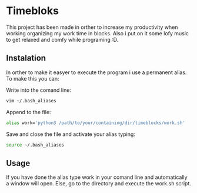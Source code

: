 # Timebloks

This project has been made in orther to increase my productivity when working organizing my work time in blocks. Also i put on it some lofy music to get relaxed and comfy while programing :D.

## Instalation

In orther to make it easyer to execute the program i use a permanent alias. To make this you can:

Write into the comand line:
```bash
vim ~/.bash_aliases
```
Append to the file:
```bash
alias work='python3 /path/to/your/containing/dir/timeblocks/work.sh'
```
Save and close the file and activate your alias typing:
```bash
source ~/.bash_aliases
```
## Usage

If you have done the alias type work in your comand line and automatically a window will open. Else, go to the directory and execute the work.sh script.
